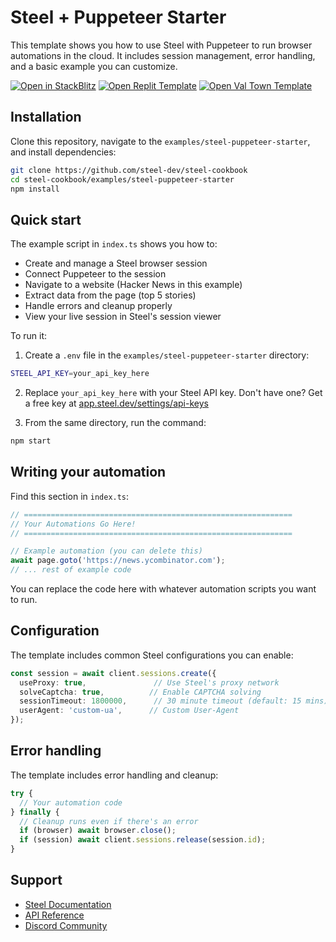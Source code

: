 # Steel + Puppeteer Starter

This template shows you how to use Steel with Puppeteer to run browser automations in the cloud. It includes session management, error handling, and a basic example you can customize.

[![Open in StackBlitz](https://developer.stackblitz.com/img/open_in_stackblitz.svg)](https://stackblitz.com/edit/steel-puppeteer-starter?file=README.md)
[![Open Replit Template](https://replit.com/badge/github/@steel-dev/steel-puppeteer-starter)](https://replit.com/@steel-dev/steel-puppeteer-starter?v=1)
[![Open Val Town Template](https://stevekrouse-badge.web.val.run/?3)](https://www.val.town/v/stevekrouse/steel_puppeteer_starter)


## Installation

Clone this repository, navigate to the `examples/steel-puppeteer-starter`, and install dependencies:

```bash
git clone https://github.com/steel-dev/steel-cookbook
cd steel-cookbook/examples/steel-puppeteer-starter
npm install
```

## Quick start

The example script in `index.ts` shows you how to:
- Create and manage a Steel browser session
- Connect Puppeteer to the session
- Navigate to a website (Hacker News in this example)
- Extract data from the page (top 5 stories)
- Handle errors and cleanup properly
- View your live session in Steel's session viewer

To run it:

1. Create a `.env` file in the `examples/steel-puppeteer-starter` directory:
```bash
STEEL_API_KEY=your_api_key_here
```

2. Replace `your_api_key_here` with your Steel API key. Don't have one? Get a free key at [app.steel.dev/settings/api-keys](https://app.steel.dev/settings/api-keys)

3. From the same directory, run the command:
```bash
npm start
```

## Writing your automation

Find this section in `index.ts`:

```typescript
// ============================================================
// Your Automations Go Here!
// ============================================================

// Example automation (you can delete this)
await page.goto('https://news.ycombinator.com');
// ... rest of example code

```

You can replace the code here with whatever automation scripts you want to run.

## Configuration

The template includes common Steel configurations you can enable:

```typescript
const session = await client.sessions.create({
  useProxy: true,               // Use Steel's proxy network
  solveCaptcha: true,          // Enable CAPTCHA solving
  sessionTimeout: 1800000,      // 30 minute timeout (default: 15 mins)
  userAgent: 'custom-ua',      // Custom User-Agent
});
```

## Error handling

The template includes error handling and cleanup:

```typescript
try {
  // Your automation code
} finally {
  // Cleanup runs even if there's an error
  if (browser) await browser.close();
  if (session) await client.sessions.release(session.id);
}
```

## Support

- [Steel Documentation](https://docs.steel.dev)
- [API Reference](https://docs.steel.dev/api-reference)
- [Discord Community](https://discord.gg/gPpvhNvc5R)
